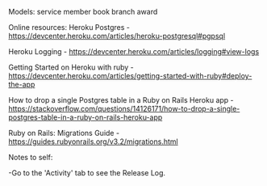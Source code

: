 Models:
service member
book
branch
award

Online resources:
Heroku Postgres - https://devcenter.heroku.com/articles/heroku-postgresql#pgpsql

Heroku Logging - https://devcenter.heroku.com/articles/logging#view-logs

Getting Started on Heroku with ruby - https://devcenter.heroku.com/articles/getting-started-with-ruby#deploy-the-app

How to drop a single Postgres table in a Ruby on Rails Heroku app - https://stackoverflow.com/questions/14126171/how-to-drop-a-single-postgres-table-in-a-ruby-on-rails-heroku-app

Ruby on Rails: Migrations Guide - https://guides.rubyonrails.org/v3.2/migrations.html

Notes to self:

-Go to the 'Activity' tab to see the Release Log.